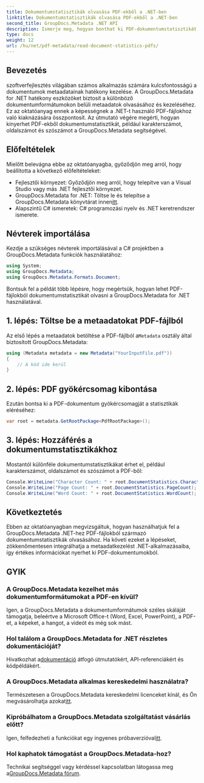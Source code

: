 ```yaml
---
title: Dokumentumstatisztikák olvasása PDF-ekből a .NET-ben
linktitle: Dokumentumstatisztikák olvasása PDF-ekből a .NET-ben
second_title: GroupDocs.Metadata .NET API
description: Ismerje meg, hogyan bonthat ki PDF-dokumentumstatisztikát a GroupDocs.Metadata for .NET használatával. Fokozatmentesen fokozza dokumentumkezelési képességeit.
type: docs
weight: 12
url: /hu/net/pdf-metadata/read-document-statistics-pdfs/
---
```

## Bevezetés
szoftverfejlesztés világában számos alkalmazás számára kulcsfontosságú a dokumentumok metaadatainak hatékony kezelése. A GroupDocs.Metadata for .NET hatékony eszközöket biztosít a különböző dokumentumformátumokon belüli metaadatok olvasásához és kezeléséhez. Ez az oktatóanyag ennek a képességnek a .NET-t használó PDF-fájlokhoz való kiaknázására összpontosít. Az útmutató végére megérti, hogyan kinyerhet PDF-ekből dokumentumstatisztikát, például karakterszámot, oldalszámot és szószámot a GroupDocs.Metadata segítségével.
## Előfeltételek
Mielőtt belevágna ebbe az oktatóanyagba, győződjön meg arról, hogy beállította a következő előfeltételeket:
- Fejlesztői környezet: Győződjön meg arról, hogy telepítve van a Visual Studio vagy más .NET fejlesztői környezet.
-  GroupDocs.Metadata for .NET: Töltse le és telepítse a GroupDocs.Metadata könyvtárat innen[itt](https://releases.groupdocs.com/metadata/net/).
- Alapszintű C# ismeretek: C# programozási nyelv és .NET keretrendszer ismerete.

## Névterek importálása
Kezdje a szükséges névterek importálásával a C# projektben a GroupDocs.Metadata funkciók használatához:
```csharp
using System;
using GroupDocs.Metadata;
using GroupDocs.Metadata.Formats.Document;
```

Bontsuk fel a példát több lépésre, hogy megértsük, hogyan lehet PDF-fájlokból dokumentumstatisztikát olvasni a GroupDocs.Metadata for .NET használatával.
## 1. lépés: Töltse be a metaadatokat PDF-fájlból
 Az első lépés a metaadatok betöltése a PDF-fájlból a`Metadata` osztály által biztosított GroupDocs.Metadata:
```csharp
using (Metadata metadata = new Metadata("YourInputFile.pdf"))
{
    // A kód ide kerül
}
```
## 2. lépés: PDF gyökércsomag kibontása
Ezután bontsa ki a PDF-dokumentum gyökércsomagját a statisztikák eléréséhez:
```csharp
var root = metadata.GetRootPackage<PdfRootPackage>();
```
## 3. lépés: Hozzáférés a dokumentumstatisztikákhoz
Mostantól különféle dokumentumstatisztikákat érhet el, például karakterszámot, oldalszámot és szószámot a PDF-ből:
```csharp
Console.WriteLine("Character Count: " + root.DocumentStatistics.CharacterCount);
Console.WriteLine("Page Count: " + root.DocumentStatistics.PageCount);
Console.WriteLine("Word Count: " + root.DocumentStatistics.WordCount);
```

## Következtetés
Ebben az oktatóanyagban megvizsgáltuk, hogyan használhatjuk fel a GroupDocs.Metadata .NET-hez PDF-fájlokból származó dokumentumstatisztikák olvasásához. Ha követi ezeket a lépéseket, zökkenőmentesen integrálhatja a metaadatkezelést .NET-alkalmazásaiba, így értékes információkat nyerhet ki PDF-dokumentumokból.

## GYIK
### A GroupDocs.Metadata kezelhet más dokumentumformátumokat a PDF-en kívül?
Igen, a GroupDocs.Metadata a dokumentumformátumok széles skáláját támogatja, beleértve a Microsoft Office-t (Word, Excel, PowerPoint), a PDF-et, a képeket, a hangot, a videót és még sok mást.
### Hol találom a GroupDocs.Metadata for .NET részletes dokumentációját?
 Hivatkozhat a[dokumentáció](https://reference.groupdocs.com/metadata/net/) átfogó útmutatókért, API-referenciákért és kódpéldákért.
### A GroupDocs.Metadata alkalmas kereskedelmi használatra?
 Természetesen a GroupDocs.Metadata kereskedelmi licenceket kínál, és Ön megvásárolhatja azokat[itt](https://purchase.groupdocs.com/buy).
### Kipróbálhatom a GroupDocs.Metadata szolgáltatást vásárlás előtt?
 Igen, felfedezheti a funkciókat egy ingyenes próbaverzióval[itt](https://releases.groupdocs.com/).
### Hol kaphatok támogatást a GroupDocs.Metadata-hoz?
 Technikai segítséggel vagy kérdéssel kapcsolatban látogassa meg a[GroupDocs.Metadata fórum](https://forum.groupdocs.com/c/metadata/14).